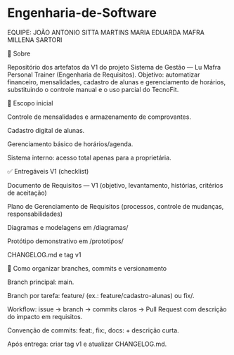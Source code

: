 # Engenharia-de-Software
EQUIPE:
JOÃO ANTONIO SITTA MARTINS 
MARIA EDUARDA MAFRA 
MILLENA SARTORI 

📌 Sobre

Repositório dos artefatos da V1 do projeto Sistema de Gestão — Lu Mafra Personal Trainer (Engenharia de Requisitos). Objetivo: automatizar financeiro, mensalidades, cadastro de alunas e gerenciamento de horários, substituindo o controle manual e o uso parcial do TecnoFit.

🎯 Escopo inicial

Controle de mensalidades e armazenamento de comprovantes.

Cadastro digital de alunas.

Gerenciamento básico de horários/agenda.

Sistema interno: acesso total apenas para a proprietária.

✅ Entregáveis V1 (checklist)

 Documento de Requisitos — V1 (objetivo, levantamento, histórias, critérios de aceitação)

 Plano de Gerenciamento de Requisitos (processos, controle de mudanças, responsabilidades)

 Diagramas e modelagens em /diagramas/

 Protótipo demonstrativo em /prototipos/

 CHANGELOG.md e tag v1

🧭 Como organizar branches, commits e versionamento

Branch principal: main.

Branch por tarefa: feature/<nome-curto> (ex.: feature/cadastro-alunas) ou fix/<desc>.

Workflow: issue → branch → commits claros → Pull Request com descrição do impacto em requisitos.

Convenção de commits: feat:, fix:, docs: + descrição curta.

Após entrega: criar tag v1 e atualizar CHANGELOG.md.
